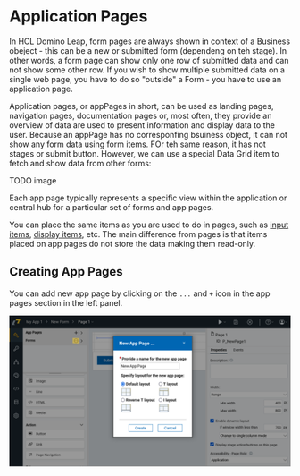 # Application Pages

In HCL Domino Leap, form pages are always shown in context of a Business obeject - this can be a new or submitted form (dependeng on teh stage). In other words, a form page can show only one row of submitted data and can not show some other row. If you wish to show multiple submitted data on a single web page, you have to do so "outside" a Form - you have to use an application page.


Application pages, or appPages in short, can be used as landing pages, navigation pages, documentation pages or, most often, they provide an overview of data are used to present information and display data to the user.
Because an appPage has no corresponfing bsuiness object, it can not show any form data using form items. FOr teh same reason, it has not stages or submit button. However, we can use a special Data Grid item to fetch and show data from other forms:

TODO image

Each app page typically represents a specific view within the application or central hub for a particular set of forms and app pages.

You can place the same items as you are used to do in pages, such
as [input items](./input_items.md), [display items](./display_items.md), etc. The main difference from pages is that
items placed on app pages do not store the data making them read-only.

## Creating App Pages
You can add new app page by clicking on the `...` and `+` icon in the app pages section in the left panel. 

![img_16.png](img_16.png)
